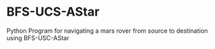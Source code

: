 # BFS-UCS-AStar
Python Program for navigating a mars rover from source to destination using BFS-USC-AStar
